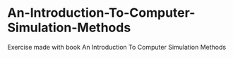 # An-Introduction-To-Computer-Simulation-Methods
Exercise made with book An Introduction To Computer Simulation Methods
